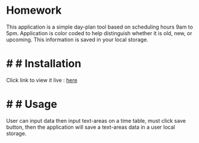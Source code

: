 # Homework

This application is a simple day-plan tool based on scheduling hours 9am to 5pm.
Application is color coded to help distinguish whether it is old, new, or upcoming. This information is saved in your local storage.

# # # Installation

Click link to view it live : [here](https://pplainx.github.io/Day-Planner/)

# # # Usage

User can input data then input text-areas on a time table, must click save button, then the application will save a text-areas data in a user local storage.
